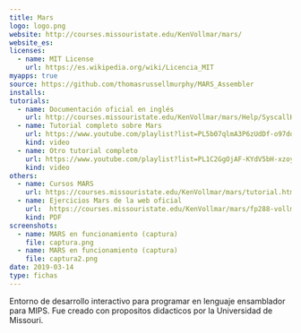 ```yaml
---
title: Mars
logo: logo.png
website: http://courses.missouristate.edu/KenVollmar/mars/
website_es: 
licenses:
  - name: MIT License
    url: https://es.wikipedia.org/wiki/Licencia_MIT
myapps: true
source: https://github.com/thomasrussellmurphy/MARS_Assembler
installs:
tutorials:
  - name: Documentación oficial en inglés
    url: http://courses.missouristate.edu/KenVollmar/mars/Help/SyscallHelp.html
  - name: Tutorial completo sobre Mars
    url: https://www.youtube.com/playlist?list=PL5b07qlmA3P6zUdDf-o97ddfpvPFuNa5A
    kind: video
  - name: Otro tutorial completo
    url: https://www.youtube.com/playlist?list=PL1C2GgOjAF-KYdV5bH-xzoybEHreDZ3Kh
    kind: video
others:
  - name: Cursos MARS
    url: https://courses.missouristate.edu/KenVollmar/mars/tutorial.htm
  - name: Ejercicios Mars de la web oficial
    url:  https://courses.missouristate.edu/KenVollmar/mars/fp288-vollmar.pdf
    kind: PDF
screenshots:
  - name: MARS en funcionamiento (captura)
    file: captura.png
  - name: MARS en funcionamiento (captura)
    file: captura2.png
date: 2019-03-14
type: fichas
---
```


Entorno de desarrollo interactivo para programar en lenguaje ensamblador para MIPS. Fue creado con propositos didacticos por la Universidad de Missouri.